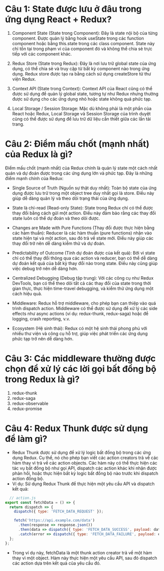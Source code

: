 # Câu 1: State được lưu ở đâu trong ứng dụng React + Redux?

1. Component State (State trong Component): Đây là state nội bộ của từng component. Được quản lý bằng hook useState trong các function component hoặc bằng this.state trong các class component. State này chỉ tồn tại trong phạm vi của component đó và không thể chia sẻ trực tiếp với các component khác.

2. Redux Store (State trong Redux): Đây là nơi lưu trữ global state của ứng dụng, có thể chia sẻ và truy cập từ bất kỳ component nào trong ứng dụng. Redux store được tạo ra bằng cách sử dụng createStore từ thư viện Redux.

3. Context API (State trong Context): Context API của React cũng có thể được sử dụng để quản lý global state, tương tự như Redux nhưng thường được sử dụng cho các ứng dụng nhỏ hoặc state không quá phức tạp.

4. Local Storage / Session Storage: Mặc dù không phải là một phần của React hoặc Redux, Local Storage và Session Storage của trình duyệt cũng có thể được sử dụng để lưu trữ dữ liệu cần thiết giữa các lần tải trang.



# Câu 2: Điểm mấu chốt (mạnh nhất) của Redux là gì?
Điểm mấu chốt (mạnh nhất) của Redux chính là quản lý state một cách nhất quán và dự đoán được trong các ứng dụng lớn và phức tạp. Đây là những điểm mạnh chính của Redux:

- Single Source of Truth (Nguồn sự thật duy nhất): Toàn bộ state của ứng dụng được lưu trữ trong một object tree duy nhất gọi là store. Điều này giúp dễ dàng quản lý và theo dõi trạng thái của ứng dụng.

- State là chỉ-read (Read-only State): State trong Redux chỉ có thể được thay đổi bằng cách gửi một action. Điều này đảm bảo rằng các thay đổi state luôn có thể dự đoán và theo dõi được.

- Changes are Made with Pure Functions (Thay đổi được thực hiện bằng các hàm thuần): Reducer là các hàm thuần (pure functions) nhận vào state hiện tại và một action, sau đó trả về state mới. Điều này giúp các thay đổi trở nên dễ dàng kiểm thử và dự đoán.

- Predictability of Outcome (Tính dự đoán được của kết quả): Bởi vì state chỉ có thể thay đổi thông qua các action và reducer, bạn có thể dễ dàng dự đoán kết quả của bất kỳ thay đổi nào trong state. Điều này cũng giúp việc debug trở nên dễ dàng hơn.

- Centralized Debugging (Debug tập trung): Với các công cụ như Redux DevTools, bạn có thể theo dõi tất cả các thay đổi của state trong thời gian thực, thực hiện time-travel debugging, và kiểm thử ứng dụng một cách hiệu quả.

- Middleware: Redux hỗ trợ middleware, cho phép bạn can thiệp vào quá trình dispatch action. Middleware có thể được sử dụng để xử lý các side effects như async actions (ví dụ: redux-thunk, redux-saga) hoặc để logging, crash reporting, v.v.

- Ecosystem (Hệ sinh thái): Redux có một hệ sinh thái phong phú với nhiều thư viện và công cụ hỗ trợ, giúp việc phát triển các ứng dụng phức tạp trở nên dễ dàng hơn.


# Câu 3: Các middleware thường được chọn để xử lý các lời gọi bất đồng bộ trong Redux là gì?

1. redux-thunk
2. redux-saga
3. redux-observable
4. redux-promise

# Câu 4: Redux Thunk được sử dụng để làm gì?

- Redux Thunk được sử dụng để xử lý logic bất đồng bộ trong các ứng dụng Redux. Cụ thể, nó cho phép bạn viết các action creators trả về các hàm thay vì trả về các action objects. Các hàm này có thể thực hiện các tác vụ bất đồng bộ như gọi API, dispatch các action khác khi nhận được phản hồi, hoặc thực hiện bất kỳ logic bất đồng bộ nào trước khi dispatch action đồng bộ.
- Ví dụ: Sử dụng Redux Thunk để thực hiện một yêu cầu API và dispatch kết quả:

```js
  // action.js
export const fetchData = () => {
  return dispatch => {
    dispatch({ type: 'FETCH_DATA_REQUEST' });

    fetch('https://api.example.com/data')
      .then(response => response.json())
      .then(data => dispatch({ type: 'FETCH_DATA_SUCCESS', payload: data }))
      .catch(error => dispatch({ type: 'FETCH_DATA_FAILURE', payload: error }));
  };
};
```
- Trong ví dụ này, fetchData là một thunk action creator trả về một hàm thay vì một object. Hàm này thực hiện một yêu cầu API, sau đó dispatch các action dựa trên kết quả của yêu cầu đó.